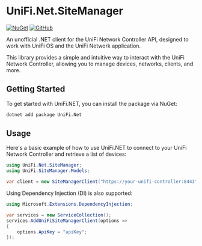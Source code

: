 # UniFi.Net.SiteManager
[![NuGet](https://img.shields.io/nuget/v/UniFi.Net.SiteManager.svg?style=flat-square)](https://www.nuget.org/packages/UniFi.Net.SiteManager/)
[![GitHub](https://img.shields.io/github/license/AndrewMcLachlan/UniFi.Net.svg?style=flat-square)](https://github.com/AndrewMcLachlan/UniFi.Net)

An unofficial .NET client for the UniFi Network Controller API, designed to work with UniFi OS and the UniFi Network application.

This library provides a simple and intuitive way to interact with the UniFi Network Controller, allowing you to manage devices, networks, clients, and more.

## Getting Started

To get started with UniFi.NET, you can install the package via NuGet:
```bash
dotnet add package UniFi.Net
```

## Usage

Here's a basic example of how to use UniFi.NET to connect to your UniFi Network Controller and retrieve a list of devices:

```csharp
using UniFi.Net.SiteManager;
using UniFi.SiteManager.Models;

var client = new SiteManagerClient("https://your-unifi-controller:8443", "apikey");
```

Using Dependency Injection (DI) is also supported:
```csharp
using Microsoft.Extensions.DependencyInjection;

var services = new ServiceCollection();
services.AddUniFiSiteManagerClient(options => 
{
    options.ApiKey = "apiKey";
});
```
